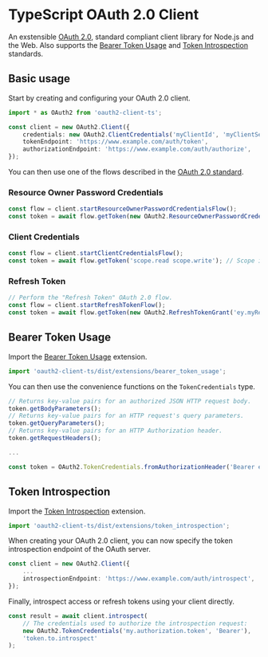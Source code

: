 # TypeScript OAuth 2.0 Client

An exstensible [OAuth 2.0](https://datatracker.ietf.org/doc/html/rfc6749), standard compliant client library for Node.js and the Web.
Also supports the [Bearer Token Usage](https://datatracker.ietf.org/doc/html/rfc6750) and [Token Introspection](https://datatracker.ietf.org/doc/html/rfc7662) standards.

## Basic usage

Start by creating and configuring your OAuth 2.0 client.
```typescript
import * as OAuth2 from 'oauth2-client-ts';

const client = new OAuth2.Client({
    credentials: new OAuth2.ClientCredentials('myClientId', 'myClientSecret'),
    tokenEndpoint: 'https://www.example.com/auth/token',
    authorizationEndpoint: 'https://www.example.com/auth/authorize',
});
```

You can then use one of the flows described in the [OAuth 2.0 standard](https://datatracker.ietf.org/doc/html/rfc6749).

### Resource Owner Password Credentials
```typescript
const flow = client.startResourceOwnerPasswordCredentialsFlow();
const token = await flow.getToken(new OAuth2.ResourceOwnerPasswordCredentialsGrant('myUsername', 'myPassword'), 'scope.read scope.write'); // Scope is optional.
```

### Client Credentials
```typescript
const flow = client.startClientCredentialsFlow();
const token = await flow.getToken('scope.read scope.write'); // Scope is optional.
```

### Refresh Token
```typescript
// Perform the "Refresh Token" OAuth 2.0 flow.
const flow = client.startRefreshTokenFlow();
const token = await flow.getToken(new OAuth2.RefreshTokenGrant('ey.myRefresh.token'), 'scope.read scope.write'); // Scope is optional.
```

## Bearer Token Usage

Import the [Bearer Token Usage](https://datatracker.ietf.org/doc/html/rfc6750) extension.

```typescript
import 'oauth2-client-ts/dist/extensions/bearer_token_usage';
```

You can then use the convenience functions on the `TokenCredentials` type.

```typescript
// Returns key-value pairs for an authorized JSON HTTP request body.
token.getBodyParameters();
// Returns key-value pairs for an HTTP request's query parameters.
token.getQueryParameters();
// Returns key-value pairs for an HTTP Authorization header.
token.getRequestHeaders();

...

const token = OAuth2.TokenCredentials.fromAuthorizationHeader('Bearer ey.received.token');
```

## Token Introspection

Import the [Token Introspection](https://datatracker.ietf.org/doc/html/rfc7662) extension.

```typescript
import 'oauth2-client-ts/dist/extensions/token_introspection';
```

When creating your OAuth 2.0 client, you can now specify the token introspection endpoint of the OAuth server.
```typescript
const client = new OAuth2.Client({
    ...
    introspectionEndpoint: 'https://www.example.com/auth/introspect',
});
```

Finally, introspect access or refresh tokens using your client directly.
```typescript
const result = await client.introspect(
    // The credentials used to authorize the introspection request:
    new OAuth2.TokenCredentials('my.authorization.token', 'Bearer'),
    'token.to.introspect'
);
```